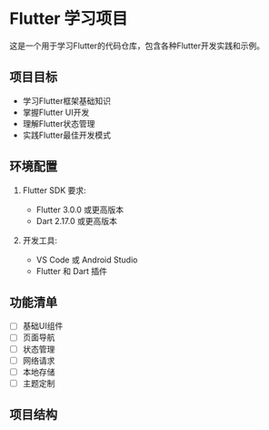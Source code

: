 # Flutter 学习项目

这是一个用于学习Flutter的代码仓库，包含各种Flutter开发实践和示例。

## 项目目标
- 学习Flutter框架基础知识
- 掌握Flutter UI开发
- 理解Flutter状态管理
- 实践Flutter最佳开发模式

## 环境配置
1. Flutter SDK 要求:
   - Flutter 3.0.0 或更高版本
   - Dart 2.17.0 或更高版本

2. 开发工具:
   - VS Code 或 Android Studio
   - Flutter 和 Dart 插件

## 功能清单
- [ ] 基础UI组件
- [ ] 页面导航
- [ ] 状态管理
- [ ] 网络请求
- [ ] 本地存储
- [ ] 主题定制

## 项目结构 